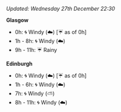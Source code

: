 *Updated: Wednesday 27th December 22:30*

**Glasgow**

* 0h: :cyclone: Windy (:cloud:) [:umbrella: as of 0h]
* 1h - 8h: :cyclone: Windy (:cloud:)
* 9h - 11h: :umbrella: Rainy

**Edinburgh**

* 0h: :cyclone: Windy (:cloud:) [:umbrella: as of 0h]
* 1h - 6h: :cyclone: Windy (:cloud:)
* 7h: :cyclone: Windy (:partly_sunny:)
* 8h - 11h: :cyclone: Windy (:cloud:)
